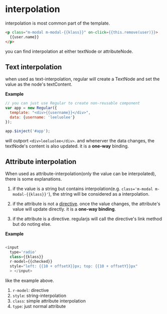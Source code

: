 # interpolation

interpolation is most common part of the template.

```html
<p class="m-modal m-modal-{{klass}}" on-click={{this.remove(user)}}> 
  {{user.name}} 
</p>

```

you can find interpolation at either textNode or attributeNode.


## Text interpolation

when used as text-interpolation, regular will create a TextNode and set the value as the node's textContent.

__Example__

```js
// you can just use Regular to create non-reusable component
var app = new Regular({
  template: "<div>{{username}}</div>",
  data: {username: 'leeluolee'}
});

app.$inject('#app');


```

will outport `<div>leeluolee</div>`. and whenerver the data changes, the textNode's content is also updated. it is a __one-way__ binding.


## Attribute interpolation


When used as attribute-interpolation(only the value can be interpolated), there is some explanations.

1. if the value is a string but contains interpolation(e.g. `class='m-modal m-modal-{{klass}}'`), the string will be considered as a interpolation.

2. if the attribute is not a [directive](../core/directive.md). once the value changes, the attribute's value will update directly. it is a __one-way binding__.

3. if the attribute is a directive. regularjs will call the directive's link method but do noting else.



__Example__

```javascript

<input 
  type='radio'  
  class={{klass}}   
  r-model={{checked}}
  style="left: {{10 + offsetX}}px; top: {{10 + offsetY}}px"
  > </input>

```

like the example above.

1. `r-model`: directive
2. `style`: string-interpolation
3. `class`: simple attribute interpolation
4. `type`: just normal attribute













